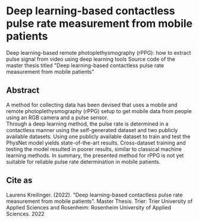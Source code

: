 # Deep learning-based contactless pulse rate measurement from mobile patients
Deep learning-based remote photoplethysmography (rPPG): 
how to extract pulse signal from video using deep learning tools 
Source code of the master thesis titled "Deep learning-based contactless pulse rate measurement from mobile patients"
## Abstract
A method for collecting data has been devised that uses a mobile and remote photoplethysmography (rPPG)
setup to get mobile data from people using an RGB camera and a pulse sensor.  
Through a deep learning method, the pulse rate is determined in a contactless manner 
using the self-generated dataset and two publicly available datasets. Using one publicly 
available dataset to train and test the PhysNet model yields state-of-the-art results. 
Cross-dataset training and testing the model resulted in poorer results, similar to classical 
machine learning methods. In summary, the presented method for rPPG is not yet suitable 
for reliable pulse rate determination in mobile patients.
## Cite as
Laurens Kreilinger. (2022). "Deep learning-based contactless pulse rate measurement from mobile patients". 
Master Thesis. Trier: Trier University of Applied Sciences and Rosenheim: Rosenheim University of Applied Sciences. 2022
